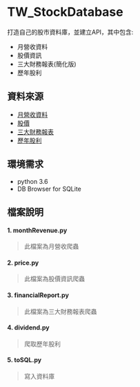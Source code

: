 # TW_StockDatabase

打造自己的股市資料庫，並建立API，其中包含:
* 月營收資料
* 股價資訊
* 三大財務報表(簡化版)
* 歷年股利

## 資料來源
* [月營收資料](https://mops.twse.com.tw/nas/t21/sii/t21sc03_109_1_0.html)
* [股價](https://www.twse.com.tw/zh/page/trading/exchange/MI_INDEX.html)
* [三大財務報表](https://mops.twse.com.tw/server-java/t164sb01?step=1&CO_ID=2330&SYEAR=2019&SSEASON=1&REPORT_ID=C)
* [歷年股利](https://mops.twse.com.tw/mops/web/t108sb27)

## 環境需求
* python 3.6
* DB Browser for SQLite

## 檔案說明
#### 1. monthRevenue.py 
>此檔案為月營收爬蟲
#### 2. price.py
>此檔案為股價資訊爬蟲
#### 3. financialReport.py 
>此檔案為三大財務報表爬蟲
#### 4. dividend.py 
>爬取歷年股利
#### 5. toSQL.py 
>寫入資料庫



